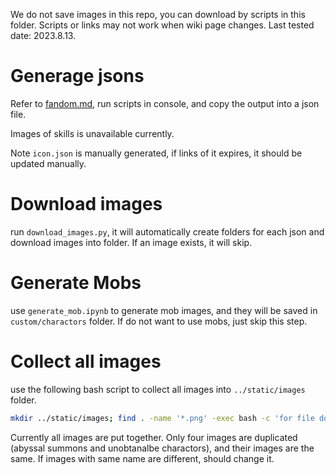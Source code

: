 We do not save images in this repo, you can download by scripts 
in this folder. Scripts or links may not work when wiki page changes.
Last tested date: 2023.8.13.

# Generage jsons
Refer to [fandom.md](fandom.md), run scripts in console, and copy
the output into a json file. 

Images of skills is unavailable currently.

Note `icon.json` is manually generated, if links of it expires, it should be
updated manually.

# Download images
run `download_images.py`, it will automatically create folders for each json
and download images into folder. If an image exists, it will skip.

# Generate Mobs
use `generate_mob.ipynb` to generate mob images, and they will be saved in 
`custom/charactors` folder. If do not want to use mobs, just skip this step.

# Collect all images
use the following bash script to collect all images into 
`../static/images` folder.
```bash
mkdir ../static/images; find . -name '*.png' -exec bash -c 'for file do j=`basename "$file"`; cp "$file" ../static/images/"$j"; done;' bash {} +
```
Currently all images are put together. Only four images are duplicated 
(abyssal summons and unobtanalbe charactors), and their images are the same.
If images with same name are different, should change it.
